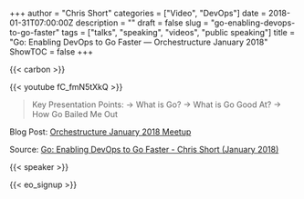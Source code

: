 +++
author = "Chris Short"
categories = ["Video", "DevOps"]
date = 2018-01-31T07:00:00Z
description = ""
draft = false
slug = "go-enabling-devops-to-go-faster"
tags = ["talks", "speaking", "videos", "public speaking"]
title = "Go: Enabling DevOps to Go Faster — Orchestructure January 2018"
ShowTOC = false
+++

{{< carbon >}}

{{< youtube fC_fmN5tXkQ >}}

> Key Presentation Points:
> -> What is Go?
> -> What is Go Good At?
> -> How Go Bailed Me Out

Blog Post: [Orchestructure January 2018 Meetup](/orchestructure-january-2018-meetup/)  

Source: [Go: Enabling DevOps to Go Faster - Chris Short (January 2018)](https://youtu.be/fC_fmN5tXkQ)

{{< speaker >}}

{{< eo_signup >}}
